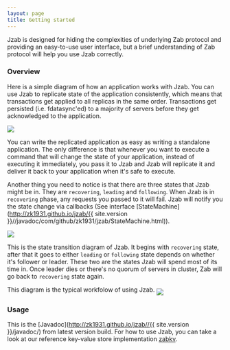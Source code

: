 ```yaml
---
layout: page
title: Getting started
---
```


Jzab is designed for hiding the complexities of underlying Zab protocol and
providing an easy-to-use user interface, but a brief understanding of Zab
protocol will help you use Jzab correctly.

### Overview

Here is a simple diagram of how an application works with Jzab. You can use
Jzab to replicate state of the application consistently, which means that
transactions get applied to all replicas in the same order. Transactions get
persisted (i.e. fdatasync'ed) to a majority of servers before they get
acknowledged to the application.

<img align="middle" src="{{ site.baseurl }}/imgs/overview.png"/>

You can write the replicated application as easy as writing a standalone
application. The only difference is that whenever you want to execute a command
that will change the state of your application, instead of executing it
immediately, you pass it to Jzab and Jzab will replicate it and deliver it back
to your application when it's safe to execute.

Another thing you need to notice is that there are three states that Jzab might
be in. They are `recovering`, `leading` and `following`. When Jzab is in
`recovering` phase, any requests you passed to it will fail. Jzab will notify you
the state change via callbacks (See interface [StateMachine]
(http://zk1931.github.io/jzab/{{ site.version }}//javadoc/com/github/zk1931/jzab/StateMachine.html)).

<img align="middle" src="{{ site.baseurl }}/imgs/state_transition.png"/>

This is the state transition diagram of Jzab. It begins with ```recovering```
state, after that it goes to either ```leading``` or ```following``` state depends
on whether it's follower or leader. These two are the states Jzab will spend
most of its time in. Once leader dies or there's no quorum of servers in
cluster, Zab will go back to ```recovering``` state again.

This diagram is the typical workfolow of using Jzab.
<img align="middle" src="{{ site.baseurl }}/imgs/workflow.gif"/>

### Usage

This is the [Javadoc](http://zk1931.github.io/jzab//{{ site.version }}/javadoc/) from latest
version build.
For how to use Jzab, you can take a look at our reference key-value store implementation
[zabkv](https://github.com/zk1931/zabkv).
